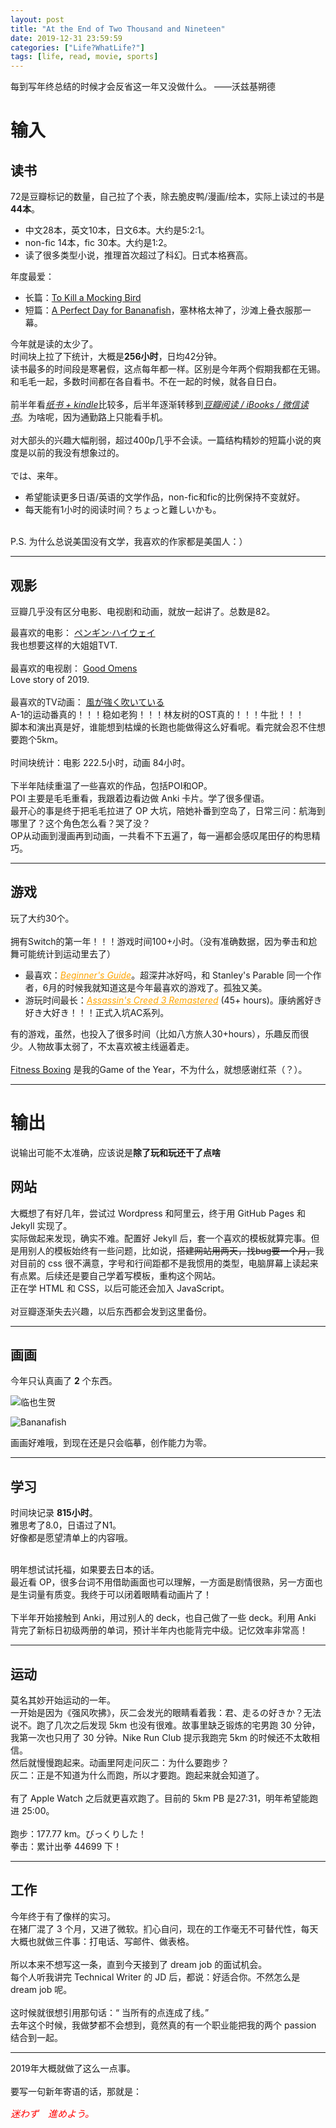```yaml
---
layout: post 
title: "At the End of Two Thousand and Nineteen" 
date: 2019-12-31 23:59:59
categories: ["Life?WhatLife?"]
tags: [life, read, movie, sports]
---
```


每到写年终总结的时候才会反省这一年又没做什么。
——沃兹基朔德

<!-- more -->

# 输入
## 读书
72是豆瓣标记的数量，自己拉了个表，除去脆皮鸭/漫画/绘本，实际上读过的书是**44本**。
<br/>

- 中文28本，英文10本，日文6本。大约是5:2:1。
- non-fic 14本，fic 30本。大约是1:2。
- 读了很多类型小说，推理首次超过了科幻。日式本格赛高。

年度最爱：
- 长篇：[To Kill a Mocking Bird](https://book.douban.com/subject/11650038/)
- 短篇：[A Perfect Day for Bananafish](https://book.douban.com/subject/10555097/)，塞林格太神了，沙滩上叠衣服那一幕。


今年就是读的太少了。<br/>
时间块上拉了下统计，大概是**256小时**，日均42分钟。<br/>
读书最多的时间段是寒暑假，这点每年都一样。区别是今年两个假期我都在无锡。和毛毛一起，多数时间都在各自看书。不在一起的时候，就各自日白。<br/><br/>
前半年看<u>*纸书 + kindle*</u>比较多，后半年逐渐转移到<u>*豆瓣阅读 / iBooks / 微信读书*</u>。为啥呢，因为通勤路上只能看手机。<br/><br/>
对大部头的兴趣大幅削弱，超过400p几乎不会读。一篇结构精妙的短篇小说的爽度是以前的我没有想象过的。
<br/>
<br/>
では、来年。
- 希望能读更多日语/英语的文学作品，non-fic和fic的比例保持不变就好。
- 每天能有1小时的阅读时间？ちょっと難しいかも。

<br/>
P.S. 为什么总说美国没有文学，我喜欢的作家都是美国人：）

---
## 观影
豆瓣几乎没有区分电影、电视剧和动画，就放一起讲了。总数是82。<br/>

最喜欢的电影：
[ペンギン·ハイウェイ](https://movie.douban.com/subject/30158971/)
<br/>
我也想要这样的大姐姐TVT.<br/><br/>
最喜欢的电视剧：
[Good Omens](https://movie.douban.com/subject/26846856/)<br/>
Love story of 2019.<br/><br/>
最喜欢的TV动画：
[風が強く吹いている](https://movie.douban.com/subject/30238385/)<br/>
A-1的运动番真的！！！稳如老狗！！！林友树的OST真的！！！牛批！！！<br/>
脚本和演出真是好，谁能想到枯燥的长跑也能做得这么好看呢。看完就会忍不住想要跑个5km。
<br/><br/>
时间块统计：电影 222.5小时，动画 84小时。<br/><br/>
下半年陆续重温了一些喜欢的作品，包括POI和OP。<br/>
POI 主要是毛毛重看，我跟着边看边做 Anki 卡片。学了很多俚语。<br/>
最开心的事是终于把毛毛拉进了 OP 大坑，陪她补番到空岛了，日常三问：航海到哪里了？这个角色怎么看？哭了没？
<br/>
OP从动画到漫画再到动画，一共看不下五遍了，每一遍都会感叹尾田仔的构思精巧。


---
## 游戏
玩了大约30个。
<br/><br/>
拥有Switch的第一年！！！游戏时间100+小时。（没有准确数据，因为拳击和尬舞可能统计到运动里去了）

- 最喜欢：<a href="https://www.douban.com/game/26633072/" style="font-style:italic;color:orange">Beginner's Guide</a>。超深井冰好吗，和 Stanley's Parable 同一个作者，6月的时候我就知道这是今年最喜欢的游戏了。孤独又美。
- 游玩时间最长：<a href="https://www.douban.com/game/10754657/" style="font-style:italic; color:orange">Assassin's Creed 3 Remastered</a> (45+ hours)。康纳酱好き好き大好き！！！正式入坑AC系列。

有的游戏，虽然，也投入了很多时间（比如八方旅人30+hours），乐趣反而很少。人物故事太弱了，不太喜欢被主线逼着走。
<br/><br/>
<a href="https://www.douban.com/game/30340866/">Fitness Boxing</a> 是我的Game of the Year，不为什么，就想感谢红茶（？）。

---
# 输出
说输出可能不太准确，应该说是<strong>除了玩和玩还干了点啥</strong>

## 网站
大概想了有好几年，尝试过 Wordpress 和阿里云，终于用 GitHub Pages 和 Jekyll 实现了。
<br/>
实际做起来发现，确实不难。配置好 Jekyll 后，套一个喜欢的模板就算完事。但是用别人的模板始终有一些问题，比如说，<s>搭建网站用两天，找bug要一个月，</s>我对目前的 css 很不满意，字号和行间距都不是我惯用的类型，电脑屏幕上读起来有点累。后续还是要自己学着写模板，重构这个网站。<br/>
正在学 HTML 和 CSS，以后可能还会加入 JavaScript。
<br/><br/>
对豆瓣逐渐失去兴趣，以后东西都会发到这里备份。

---
## 画画
今年只认真画了 **2** 个东西。<br/>

![临也生贺](/assets/images/2019-12-31/Izaya.jpg)<br/>

![Bananafish](/assets/images/2019-12-31/Bananafish.jpg)
<br/>

画画好难哦，到现在还是只会临摹，创作能力为零。

---
## 学习
时间块记录 **815小时**。<br/>
雅思考了8.0，日语过了N1。<br/>
好像都是愿望清单上的内容哦。

<br/>
明年想试试托福，如果要去日本的话。
<br/>
最近看 OP，很多台词不用借助画面也可以理解，一方面是剧情很熟，另一方面也是生词量有质变。我终于可以闭着眼睛看动画片了！
<br/><br/>
下半年开始接触到 Anki，用过别人的 deck，也自己做了一些 deck。利用 Anki 背完了新标日初级两册的单词，预计半年内也能背完中级。记忆效率非常高！

---
## 运动
莫名其妙开始运动的一年。<br/>
一开始是因为《强风吹拂》，灰二会发光的眼睛看着我：君、走るの好きか？无法说不。跑了几次之后发现 5km 也没有很难。故事里缺乏锻炼的宅男跑 30 分钟，我第一次也只用了 30 分钟。Nike Run Club 提示我跑完 5km 的时候还不太敢相信。
<br/>
然后就慢慢跑起来。动画里阿走问灰二：为什么要跑步？<br/>
灰二：正是不知道为什么而跑，所以才要跑。跑起来就会知道了。<br/><br/>
有了 Apple Watch 之后就更喜欢跑了。目前的 5km PB 是27:31，明年希望能跑进 25:00。
<br/><br/>
跑步：177.77 km。びっくりした！<br/> 
拳击：累计出拳 44699 下！

---
## 工作
今年终于有了像样的实习。
<br/>
在猪厂混了 3 个月，又进了微软。扪心自问，现在的工作毫无不可替代性，每天大概也就做三件事：打电话、写邮件、做表格。
<br/>
<br/>
所以本来不想写这一条，直到今天接到了 dream job 的面试机会。<br/>
每个人听我讲完 Technical Writer 的 JD 后，都说：好适合你。不然怎么是 dream job 呢。
<br/><br/>
这时候就很想引用那句话：<q> 当所有的点连成了线。</q> <br/>
去年这个时候，我做梦都不会想到，竟然真的有一个职业能把我的两个 passion 结合到一起。


---

2019年大概就做了这么一点事。
<br/><br/>
要写一句新年寄语的话，那就是：<br/>
<p style="color:red;font-style:italic;font-size:15px">迷わず　進めよう。</p>
<br/><br/>
